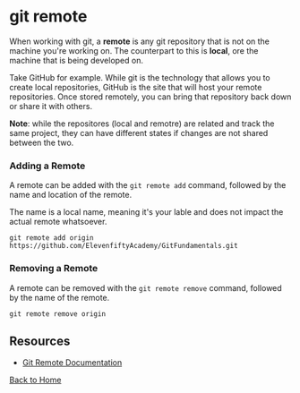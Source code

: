 # git remote

When working with git, a **remote** is any git repository that is not on the machine you're working on. The counterpart to this is **local**, ore the machine that is being developed on. 

Take GitHub for example. While git is the technology that allows you to create local repositories, GitHub is the site that will host your remote repositories. Once stored remotely, you can bring that repository back down or share it with others. 

**Note**: while the repositores (local and remotre) are related and track the same project, they can have different states if changes are not shared between the two. 

### Adding a Remote

A remote can be added with the `git remote add` command, followed by the name and location of the remote. 

The name is a local name, meaning it's your lable and does not impact the actual remote whatsoever. 

```
git remote add origin https://github.com/ElevenfiftyAcademy/GitFundamentals.git
```

### Removing a Remote
A remote can be removed with the `git remote remove` command, followed by the name of the remote. 

```
git remote remove origin
```

## Resources
- [Git Remote Documentation](https://git-scm.com/docs/git-remote)

[Back to Home](../README.md)


